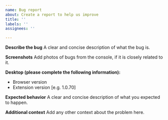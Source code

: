```yaml
---
name: Bug report
about: Create a report to help us improve
title: ''
labels: ''
assignees: ''

---
```


**Describe the bug**
A clear and concise description of what the bug is.

**Screenshots**
Add photos of bugs from the console, if it is closely related to it.

**Desktop (please complete the following information):**
 - Browser version
 - Extension version [e.g. 1.0.70]

**Expected behavior**
A clear and concise description of what you expected to happen.

**Additional context**
Add any other context about the problem here.

